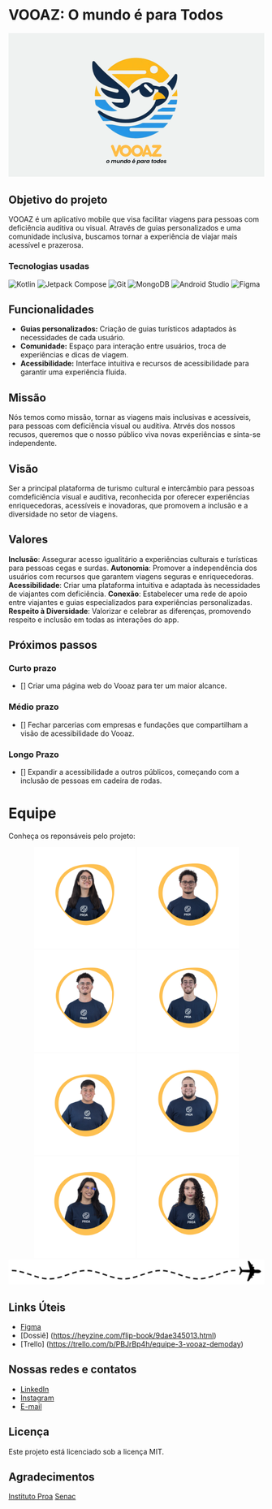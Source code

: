 # VOOAZ: O mundo é para Todos


![logo do vooaz](equipe/abertura.png)

## Objetivo do projeto 

VOOAZ é um aplicativo mobile que visa facilitar viagens para pessoas com deficiência auditiva ou visual. Através de guias personalizados e uma comunidade inclusiva, buscamos tornar a experiência de viajar mais acessível e prazerosa.

### Tecnologias usadas
![Kotlin](https://img.shields.io/badge/Kotlin-7F52FF?style=flat&logo=kotlin&logoColor=white)
![Jetpack Compose](https://img.shields.io/badge/Jetpack%20Compose-03D1B4?style=flat&logo=jetpack&logoColor=white)
![Git](https://img.shields.io/badge/Git-F05032?style=flat&logo=git&logoColor=white)
![MongoDB](https://img.shields.io/badge/MongoDB-47A248?style=flat&logo=mongodb&logoColor=white)
![Android Studio](https://img.shields.io/badge/Android%20Studio-3DDC84?style=flat&logo=android-studio&logoColor=white)
![Figma](https://img.shields.io/badge/Figma-F24E1E?style=flat&logo=figma&logoColor=white)

## Funcionalidades 

* **Guias personalizados:** Criação de guias turísticos adaptados às necessidades de cada usuário.
* **Comunidade:** Espaço para interação entre usuários, troca de experiências e dicas de viagem.
* **Acessibilidade:** Interface intuitiva e recursos de acessibilidade para garantir uma experiência fluida.

## Missão
Nós temos como missão, tornar as viagens mais inclusivas e acessíveis, para pessoas com deficiência visual ou auditiva. Atrvés dos nossos recusos, queremos que o nosso público viva novas experiências e sinta-se independente.

## Visão
Ser a principal plataforma de turismo cultural e intercâmbio para pessoas comdeficiência visual e auditiva, reconhecida por oferecer experiências enriquecedoras, acessíveis e inovadoras, que promovem a inclusão e a diversidade no setor de viagens.

## Valores
**Inclusão**: Assegurar acesso igualitário a experiências culturais e turísticas para pessoas cegas e surdas.
**Autonomia**: Promover a independência dos usuários com recursos que garantem viagens seguras e enriquecedoras.
**Acessibilidade**: Criar uma plataforma intuitiva e adaptada às necessidades de viajantes com deficiência.
**Conexão**: Estabelecer uma rede de apoio entre viajantes e guias especializados para experiências personalizadas.
**Respeito à Diversidade**: Valorizar e celebrar as diferenças, promovendo respeito e inclusão em todas as interações do app.

## Próximos passos 

### Curto prazo

- [] Criar uma página web do Vooaz para ter um maior alcance.

### Médio prazo
- [] Fechar parcerias com empresas e fundações que compartilham a visão de acessibilidade do Vooaz.

### Longo Prazo

- [] Expandir a acessibilidade a outros públicos, começando com a inclusão de pessoas em cadeira de rodas.

# Equipe 

Conheça os reponsáveis pelo projeto:

<div align="center">
	<a href="https://www.linkedin.com/in/heloisamendess/" target="_blank"><img src="equipe/Heloo.png" height="200"></a>
	<a href="https://www.linkedin.com/in/danilo-alcantara-096094210/" target="_blank"><img src="equipe/Daniloo.png" height="200"></a>
	<a href="https://www.linkedin.com/in/gustavo-cunha-aa9175239/" target="_blank"><img src="equipe/Gustavoo.png" height="200"></a>
	<a href="https://www.linkedin.com/in/iury-sven-costa/" target="_blank"><img src="equipe/Iuryy.png" height="200"></a>
	<a href="https://www.linkedin.com/in/celio-amorim/" target="_blank"><img src="equipe/Kawann.png" alt='Kawan Turchiai' width="200"></a>
 	<a href="https://www.linkedin.com/in/kawan-barbosa-turchiai-aa9a52202/" target="_blank"><img src="equipe/Celioo.png" alt='Célio Amorim' width="200"></a>
        <a href="https://www.linkedin.com/in/grazy-coliveira/" target="_blank"><img src="equipe/Grazii.png" alt='Grazielly Cavalcante' width="200"></a>
        <a href="https://www.linkedin.com/in/mariana-paiva-013ba7287/" target="_blank"><img src="equipe/Marii.png" alt='Mariana Paiva' width="200"></a>
	</div>

 <div style="text-align: center;">
  <img src="equipe/rota_avião.png" alt="Rota">
</div>


## Links Úteis 

* [Figma](https://www.figma.com/design/pfqkjOupa5jYwPoLVXwLpS/VOOAZ-DEMODAY)
* [Dossiê] (https://heyzine.com/flip-book/9dae345013.html)
* [Trello] (https://trello.com/b/PBJrBp4h/equipe-3-vooaz-demoday)

## Nossas redes e contatos 

* [LinkedIn](https://www.linkedin.com/company/vooaz})
* [Instagram](https://www.instagram.com/vooaz_)
* [E-mail](mailto:vooaz.mpt@gmail.com)

## Licença 

Este projeto está licenciado sob a licença MIT.

## Agradecimentos 

[Instituto Proa](https://www.instagram.com/instituto.proa/)
[Senac](https://www.instagram.com/senactito/)
